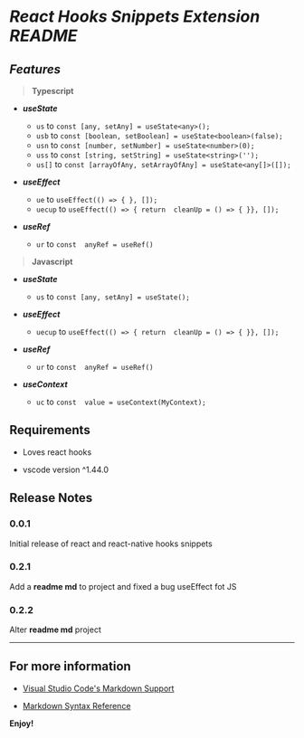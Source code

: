 # *React Hooks Snippets Extension README*
## *Features*

> **Typescript**

* ***useState***
   - `us`  to `const [any, setAny] = useState<any>();`
   - `usb` to `const [boolean, setBoolean] = useState<boolean>(false);`
   - `usn` to `const [number, setNumber] = useState<number>(0);`
   - `uss` to `const [string, setString] = useState<string>('');`
   - `us[]` to `const [arrayOfAny, setArrayOfAny] = useState<any[]>([]);`

* ***useEffect***
   - `ue` to `useEffect(() => { }, []);`
   - `uecup` to `useEffect(() => { return  cleanUp = () => { }}, []);` 

* ***useRef***
   - `ur` to `const  anyRef = useRef()`


> **Javascript**

* ***useState***
   - `us`  to `const [any, setAny] = useState();`

* ***useEffect***
   - `uecup` to `useEffect(() => { return  cleanUp = () => { }}, []);` 

* ***useRef***
   - `ur` to `const  anyRef = useRef()`

* ***useContext***
   - `uc` to `const  value = useContext(MyContext);`

## Requirements

* Loves react hooks

* vscode version ^1.44.0

## Release Notes

### 0.0.1

Initial release of react and react-native hooks snippets

### 0.2.1
Add a **readme md** to project and fixed a bug useEffect fot JS
  
### 0.2.2
Alter **readme md** project

-----------------------------------------------------------------------------------------------------------
## For more information

*  [Visual Studio Code's Markdown Support](http://code.visualstudio.com/docs/languages/markdown)

*  [Markdown Syntax Reference](https://help.github.com/articles/markdown-basics/)

**Enjoy!**